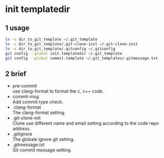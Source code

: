 # init templatedir

## 1 usage
``` sh
ln -s dir_to_git_template ~/.git_template
ln -s dir_to_git_template/.git-clone-init ~/.git-clone-init
ln -s dir_to_git_template/.gitconfig ~/.gitconfig
git config --global init.templatedir ~/.git_template
git config --global commit.template ~/.git_templates/.gitmessage.txt
```

## 2 brief
+ pre-commit   
  use clang-format to format the c, c++ code.
+ commit-msg   
  Add commit type check.  
+ .clang-format   
  The clang-format setting.
+ .git-clone-init    
  Clone use different name and email setting according to the code repo address.
+ .gitignore   
  The globale ignore git setting.
+ .gitmessage.txt   
  Git commit message setting.



